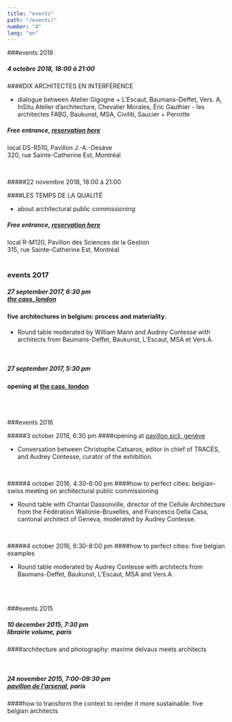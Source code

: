 ```yaml
---
title: "events"
path: "/events/"
number: "4"
lang: "en"
---
```


###events 2018

##### 4 octobre 2018, 18:00 à 21:00

####DIX ARCHITECTES EN INTERFÉRENCE

-   dialogue between Atelier Gigogne + L’Escaut, Baumans-Deffet, Vers. A, InSitu Atelier d’architecture, Chevalier Morales, Éric Gauthier - les architectes FABG, Baukunst, MSA, Civiliti, Saucier + Perrotte

##### Free entrance, [reservation here](https://yurplan.com/event/Dix-architectes-en-interference/31954)<br>

local DS-R510, Pavillon J.-A.-Desève<br>
320, rue Sainte-Catherine Est, Montréal

<br>

#####22 novembre 2018, 18:00 à 21:00

####LES TEMPS DE LA QUALITÉ

-   about architectural public commissioning

##### Free entrance, [reservation here](https://yurplan.com/event/Les-temps-de-la-qualite/32286)<br>

local R-M120, Pavillon des Sciences de la Gestion<br>
315, rue Sainte-Catherine Est, Montréal
<br><br>

### events 2017

##### 27 september 2017, 6:30 pm<br>[the cass, london](http://www.londonmet.ac.uk/news/articles/entrer-five-architectures-in-belgium/)

#### five architectures in belgium: process and materiality.

-   Round table moderated by William Mann and Audrey Contesse with architects from Baumans-Deffet, Baukunst, L’Escaut, MSA et Vers.A.

<br>

##### 27 september 2017, 5:30 pm

#### opening at [the cass, london](http://www.londonmet.ac.uk/news/articles/entrer-five-architectures-in-belgium/)

<br><br>

###events 2016

#####3 october 2016, 6:30 pm
####opening at [pavillon sicli, genève](http://www.pavillonsicli.ch/)

-   Conversation between Christophe Catsaros, editor in chief of TRACÉS, and Audrey Contesse, curator of the exhibition.

<br>

#####4 october 2016, 4:30-6:00 pm
####how to perfect cities: belgian-swiss meeting on architectural public commissioning

-   Round table with Chantal Dassonville, director of the Cellule Architecture from the Fédération Wallonie-Bruxelles, and Francesco Della Casa, cantonal architect of Geneva, moderated by Audrey Contesse.

<br>

#####4 october 2016, 6:30-8:00 pm
####how to perfect cities: five belgian examples

-   Round table moderated by Audrey Contesse with architects from Baumans-Deffet, Baukunst, L’Escaut, MSA and Vers.A.

<br><br>

###events 2015

##### 10 december 2015, 7:30 pm<br>librairie volume, paris

####architecture and photography: maxime delvaux meets architects

<br>

##### 24 november 2015, 7:00-09:30 pm<br>[pavillon de l’arsenal](http://www.pavillon-arsenal.com/), paris

####how to transform the context to render it more sustainable: five belgian architects
